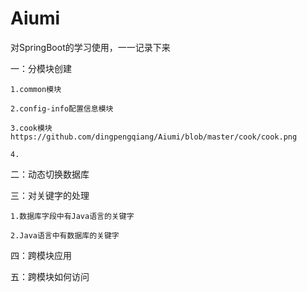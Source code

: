# Aiumi
对SpringBoot的学习使用，一一记录下来

一：分模块创建

    1.common模块
    
    2.config-info配置信息模块
    
    3.cook模块
    https://github.com/dingpengqiang/Aiumi/blob/master/cook/cook.png
    
    4.

    

二：动态切换数据库

三：对关键字的处理
    
    1.数据库字段中有Java语言的关键字
    
    2.Java语言中有数据库的关键字

四：跨模块应用

五：跨模块如何访问



